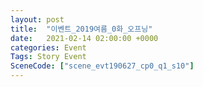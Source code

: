 ```yaml
---
layout: post
title:  "이벤트_2019여름_0화_오프닝"
date:   2021-02-14 02:00:00 +0000
categories: Event
Tags: Story Event
SceneCode: ["scene_evt190627_cp0_q1_s10"]
---
```

